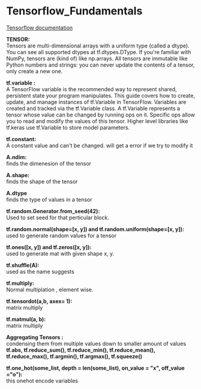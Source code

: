 # Tensorflow_Fundamentals


[Tensorflow documentation](https://www.tensorflow.org/api_docs/python/tf/)

**TENSOR:** <br>
Tensors are multi-dimensional arrays with a uniform type (called a dtype). You can see all supported dtypes at tf.dtypes.DType.
If you're familiar with NumPy, tensors are (kind of) like np.arrays.
All tensors are immutable like Python numbers and strings: you can never update the contents of a tensor, only create a new one.


**tf.variable :** <br>
A TensorFlow variable is the recommended way to represent shared, persistent state your program manipulates. This guide covers how to create, update, and manage instances of tf.Variable in TensorFlow.
Variables are created and tracked via the tf.Variable class. A tf.Variable represents a tensor whose value can be changed by running ops on it. Specific ops allow you to read and modify the values of this tensor. Higher level libraries like tf.keras use tf.Variable to store model parameters.

**tf.constant:** <br>
A constant value and can't be changed. will get a error if we try to modify it

**A.ndim:** <br> finds the dimenesion of the tensor

**A.shape:** <br> finds the shape of the tensor

**A.dtype** <br> finds the type of values in a tensor

**tf.random.Generator.from_seed(42):** <br>
Used to set seed for that perticular block.

**tf.random.normal(shape=[x, y]) and tf.random.uniform(shape=[x, y]):** <br>
used to generate random values for a tensor

**tf.ones([x, y]) and tf.zeros([x, y]):** <br>
used to generate mat with given shape x, y.

**tf.shuffle(A):** <br>
used as the name suggests

**tf.multiply:** <br> Normal multiplation , element wise.

**tf.tensordot(a,b, axex= 1):** <br> matrix multiply

**tf.matmul(a, b):** <br> matrix multiply

**Aggregating Tensors :** <br> condensing them from multiple values down to smaller amount of values <br>
**tf.abs, tf.reduce_sum(), tf.reduce_min(), tf.reduce_mean(), tf.reduce_max(), tf.argmin(), tf.argmax(), tf.squeeze()**

**tf.one_hot(some_list, depth = len(some_list), on_value = "x", off_value ="o"):** <br>
this onehot encode variables 






